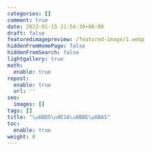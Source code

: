 ```yaml
---
categories: []
comment: true
date: 2023-01-15 21:54:30+08:00
draft: false
featuredimagepreview: /featured-image/1.webp
hiddenFromHomePage: false
hiddenFromSearch: false
lightgallery: true
math:
  enable: true
repost:
  enable: true
  url: ''
seo:
  images: []
tags: []
title: "\u6BD5\u4E1A\u8BBE\u8BA1"
toc:
  enable: true
weight: 0
---
```

<!--more-->